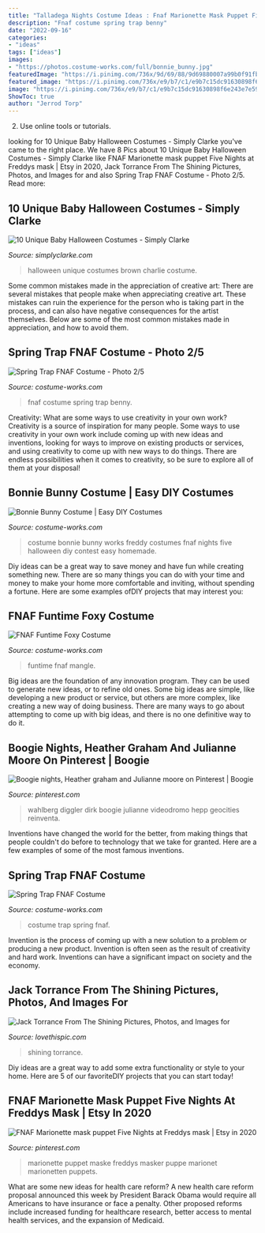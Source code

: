 ```yaml
---
title: "Talladega Nights Costume Ideas : Fnaf Marionette Mask Puppet Five Nights At Freddys Mask"
description: "Fnaf costume spring trap benny"
date: "2022-09-16"
categories:
- "ideas"
tags: ["ideas"]
images:
- "https://photos.costume-works.com/full/bonnie_bunny.jpg"
featuredImage: "https://i.pinimg.com/736x/9d/69/88/9d69880007a99b0f91fb68059d0e945d.jpg"
featured_image: "https://i.pinimg.com/736x/e9/b7/c1/e9b7c15dc91630898f6e243e7e59d607--heather-graham-heather-orourke.jpg"
image: "https://i.pinimg.com/736x/e9/b7/c1/e9b7c15dc91630898f6e243e7e59d607--heather-graham-heather-orourke.jpg"
ShowToc: true
author: "Jerrod Torp"
---
```



2. Use online tools or tutorials.

	

		
looking for 10 Unique Baby Halloween Costumes - Simply Clarke you've came to the right place. We have 8 Pics about 10 Unique Baby Halloween Costumes - Simply Clarke like FNAF Marionette mask puppet Five Nights at Freddys mask | Etsy in 2020, Jack Torrance From The Shining Pictures, Photos, and Images for and also Spring Trap FNAF Costume - Photo 2/5. Read more:
		
    
## 10 Unique Baby Halloween Costumes - Simply Clarke

<img loading=lazy src="https://simplyclarke.com/wp-content/uploads/2015/10/bd50ca76f783224838edc83c3891786c.jpg" onerror="this.onerror=null;this.src='https://tse4.mm.bing.net/th?id=OIP.utYHxQUoyR0meJhrmU_eugHaLH&amp;pid=15.1';" alt="10 Unique Baby Halloween Costumes - Simply Clarke">

_Source: simplyclarke.com_

>halloween unique costumes brown charlie costume. 

	

Some common mistakes made in the appreciation of creative art:
There are several mistakes that people make when appreciating creative art. These mistakes can ruin the experience for the person who is taking part in the process, and can also have negative consequences for the artist themselves. Below are some of the most common mistakes made in appreciation, and how to avoid them.

    
## Spring Trap FNAF Costume - Photo 2/5

<img loading=lazy src="https://photos.costume-works.com/full/spring_trap_fnaf.jpg" onerror="this.onerror=null;this.src='https://tse3.mm.bing.net/th?id=OIP.zmioSjEH7h4jrLuahMOuAQHaNG&amp;pid=15.1';" alt="Spring Trap FNAF Costume - Photo 2/5">

_Source: costume-works.com_

>fnaf costume spring trap benny. 

	

Creativity: What are some ways to use creativity in your own work?
Creativity is a source of inspiration for many people. Some ways to use creativity in your own work include coming up with new ideas and inventions, looking for ways to improve on existing products or services, and using creativity to come up with new ways to do things. There are endless possibilities when it comes to creativity, so be sure to explore all of them at your disposal!

    
## Bonnie Bunny Costume | Easy DIY Costumes

<img loading=lazy src="https://photos.costume-works.com/full/bonnie_bunny.jpg" onerror="this.onerror=null;this.src='https://tse4.mm.bing.net/th?id=OIP.Sk79zrzQWoK4qXH_q0i6DAHaMf&amp;pid=15.1';" alt="Bonnie Bunny Costume | Easy DIY Costumes">

_Source: costume-works.com_

>costume bonnie bunny works freddy costumes fnaf nights five halloween diy contest easy homemade. 

	

Diy ideas can be a great way to save money and have fun while creating something new. There are so many things you can do with your time and money to make your home more comfortable and inviting, without spending a fortune. Here are some examples ofDIY projects that may interest you: 

    
## FNAF Funtime Foxy Costume

<img loading=lazy src="https://photos.costume-works.com/full/funtime_foxy3.jpg" onerror="this.onerror=null;this.src='https://tse2.mm.bing.net/th?id=OIP.l63GCwSeOTohtzlAc60r4AHaNP&amp;pid=15.1';" alt="FNAF Funtime Foxy Costume">

_Source: costume-works.com_

>funtime fnaf mangle. 

	

Big ideas are the foundation of any innovation program. They can be used to generate new ideas, or to refine old ones. Some big ideas are simple, like developing a new product or service, but others are more complex, like creating a new way of doing business. There are many ways to go about attempting to come up with big ideas, and there is no one definitive way to do it.

    
## Boogie Nights, Heather Graham And Julianne Moore On Pinterest | Boogie

<img loading=lazy src="https://i.pinimg.com/736x/e9/b7/c1/e9b7c15dc91630898f6e243e7e59d607--heather-graham-heather-orourke.jpg" onerror="this.onerror=null;this.src='https://tse1.mm.bing.net/th?id=OIP.U9xCGLLFHyZMaGf35wLk3gHaOD&amp;pid=15.1';" alt="Boogie nights, Heather graham and Julianne moore on Pinterest | Boogie">

_Source: pinterest.com_

>wahlberg diggler dirk boogie julianne videodromo hepp geocities reinventa. 

	

Inventions have changed the world for the better, from making things that people couldn't do before to technology that we take for granted. Here are a few examples of some of the most famous inventions.

    
## Spring Trap FNAF Costume

<img loading=lazy src="https://photos.costume-works.com/full/spring_trap_fnaf1.jpg" onerror="this.onerror=null;this.src='https://tse3.mm.bing.net/th?id=OIP.RLnoUxVD8rglu_qEQlqXAAHaMM&amp;pid=15.1';" alt="Spring Trap FNAF Costume">

_Source: costume-works.com_

>costume trap spring fnaf. 

	

Invention is the process of coming up with a new solution to a problem or producing a new product. Invention is often seen as the result of creativity and hard work. Inventions can have a significant impact on society and the economy.

    
## Jack Torrance From The Shining Pictures, Photos, And Images For

<img loading=lazy src="http://www.lovethispic.com/uploaded_images/36240-Jack-Torrance-From-The-Shining.jpg" onerror="this.onerror=null;this.src='https://tse3.mm.bing.net/th?id=OIP.XO2JQnftbA8EwPEE5ylIXAHaJ4&amp;pid=15.1';" alt="Jack Torrance From The Shining Pictures, Photos, and Images for">

_Source: lovethispic.com_

>shining torrance. 

	

Diy ideas are a great way to add some extra functionality or style to your home. Here are 5 of our favoriteDIY projects that you can start today!

    
## FNAF Marionette Mask Puppet Five Nights At Freddys Mask | Etsy In 2020

<img loading=lazy src="https://i.pinimg.com/736x/9d/69/88/9d69880007a99b0f91fb68059d0e945d.jpg" onerror="this.onerror=null;this.src='https://tse3.mm.bing.net/th?id=OIP.QXYkpITx6EGN8-N480OWqgHaNF&amp;pid=15.1';" alt="FNAF Marionette mask puppet Five Nights at Freddys mask | Etsy in 2020">

_Source: pinterest.com_

>marionette puppet maske freddys masker puppe marionet marionetten puppets. 

	

What are some new ideas for health care reform?
A new health care reform proposal announced this week by President Barack Obama would require all Americans to have insurance or face a penalty. Other proposed reforms include increased funding for healthcare research, better access to mental health services, and the expansion of Medicaid.


